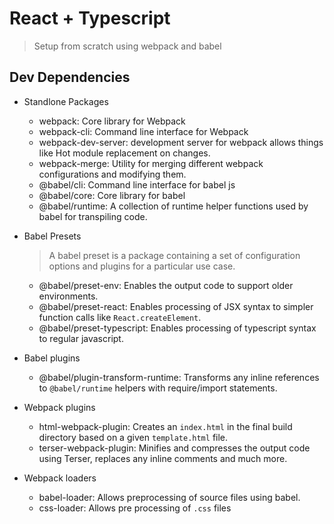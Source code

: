 # React + Typescript
> Setup from scratch using webpack and babel


## Dev Dependencies

- Standlone Packages
  - webpack: Core library for Webpack
  - webpack-cli: Command line interface for Webpack
  - webpack-dev-server: development server for webpack allows things like Hot module replacement on changes.
  - webpack-merge: Utility for merging different webpack configurations and modifying them.
  - @babel/cli: Command line interface for babel js
  - @babel/core: Core library for babel
  - @babel/runtime: A collection of runtime helper functions used by babel for transpiling code.

- Babel Presets
  > A babel preset is a package containing a set of configuration options and plugins for a particular use case.
  - @babel/preset-env: Enables the output code to support older environments.
  - @babel/preset-react: Enables processing of JSX syntax to simpler function calls like `React.createElement`.
  - @babel/preset-typescript: Enables processing of typescript syntax to regular javascript.

- Babel plugins
  - @babel/plugin-transform-runtime: Transforms any inline references to `@babel/runtime` helpers with require/import statements.

- Webpack plugins
  - html-webpack-plugin: Creates an `index.html` in the final build directory based on a given `template.html` file.
  - terser-webpack-plugin: Minifies and compresses the output code using Terser, replaces any inline comments and much more.

- Webpack loaders
  - babel-loader: Allows preprocessing of source files using babel.
  - css-loader: Allows pre processing of `.css` files
